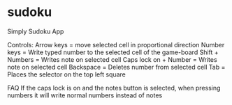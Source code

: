 # sudoku
Simply Sudoku App

Controls:
Arrow keys = move selected cell in proportional direction
Number keys = Write typed number to the selected cell of the game-board
Shift + Numbers = Writes note on selected cell
Caps lock on + Number = Writes note on selected cell
Backspace = Deletes number from selected cell
Tab = Places the selector on the top left square


FAQ
If the caps lock is on and the notes button is selected, when pressing numbers it will write normal numbers instead of notes
